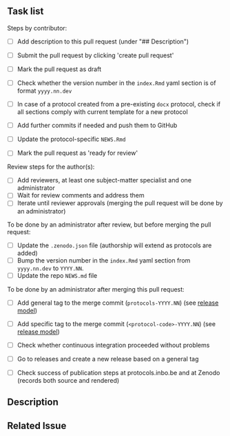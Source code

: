 <!--- indicate the protocol code in the Title above -->

## Task list

<!--see https://docs.github.com/en/github/managing-your-work-on-github/about-task-lists
for an explanation on how to use task lists-->

Steps by contributor:

- [ ] Add description to this pull request (under "## Description")
- [ ] Submit the pull request by clicking 'create pull request'
- [ ] Mark the pull request as draft
- [ ] Check whether the version number in the `index.Rmd` yaml section is of format `yyyy.nn.dev`
- [ ] In case of a protocol created from a pre-existing `docx` protocol, check if all sections comply with current template for a new protocol
- [ ] Add further commits if needed and push them to GitHub
- [ ] Update the protocol-specific `NEWS.Rmd`
- [ ] Mark the pull request as 'ready for review'


Review steps for the author(s):

- [ ] Add reviewers, at least one subject-matter specialist and one administrator
- [ ] Wait for review comments and address them
- [ ] Iterate until reviewer approvals (merging the pull request will be done by an administrator)

To be done by an administrator after review, but before merging the pull request:

- [ ] Update the `.zenodo.json` file (authorship will extend as protocols are added)
- [ ] Bump the version number in the `index.Rmd` yaml section from `yyyy.nn.dev` to `YYYY.NN`.
- [ ] Update the repo `NEWS.md` file

To be done by an administrator after merging this pull request:

- [ ] Add general tag to the merge commit (`protocols-YYYY.NN`)  (see [release model](README.md#release-model))
- [ ] Add specific tag to the merge commit (`<protocol-code>-YYYY.NN`)  (see [release model](README.md#release-model))
- [ ] Check whether continuous integration proceeded without problems
- [ ] Go to releases and create a new release based on a general tag
- [ ] Check success of publication steps at protocols.inbo.be and at Zenodo (records both source and rendered) 



## Description
<!--- Describe your protocol proposal -->
<!--- You can mention collaborators with "@githubname"-->

## Related Issue
<!--- if this closes an issue make sure include e.g., "closes #4"
or similar - or if just relates to an issue make sure to mention
it like "#4" -->

